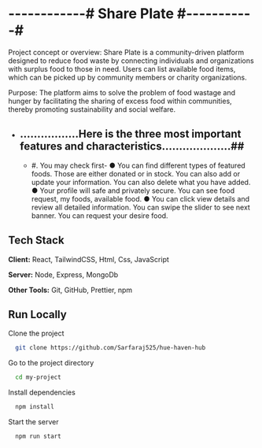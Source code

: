 # ------------# Share Plate #-----------#

Project concept or overview: Share Plate is a community-driven platform designed to reduce food waste by connecting individuals and organizations with surplus food to those in need. Users can list available food items, which can be picked up by community members or charity organizations.

Purpose: The platform aims to solve the problem of food wastage and hunger by facilitating the sharing of excess food within communities, thereby promoting sustainability and social welfare.

- ## .................Here is the three most important features and characteristics....................##

  - #. You may check first-
    ● You can find different types of featured foods. Those are either donated or in stock. You can also add or update your information. You can also delete what you have added.
    ● Your profile will safe and privately secure. You can see food request, my foods, available food.
    ● You can click view details and review all detailed information. You can swipe the slider to see next banner. You can request your desire food.

## Tech Stack

**Client:** React, TailwindCSS, Html, Css, JavaScript

**Server:** Node, Express, MongoDb

**Other Tools:** Git, GitHub, Prettier, npm

## Run Locally

Clone the project

```bash
  git clone https://github.com/Sarfaraj525/hue-haven-hub
```

Go to the project directory

```bash
  cd my-project
```

Install dependencies

```bash
  npm install
```

Start the server

```bash
  npm run start
```

